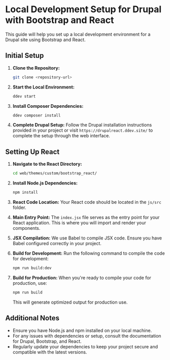 # Local Development Setup for Drupal with Bootstrap and React

This guide will help you set up a local development environment for a Drupal site using Bootstrap and React.

## Initial Setup

1. **Clone the Repository:**
   ```bash
   git clone <repository-url>
   ```
   
2. **Start the Local Environment:**
   ```bash
   ddev start
   ```

3. **Install Composer Dependencies:**
   ```bash
   ddev composer install
   ```

4. **Complete Drupal Setup:**
   Follow the Drupal installation instructions provided in your project or visit `https://drupalreact.ddev.site/` to complete the setup through the web interface.

## Setting Up React

1. **Navigate to the React Directory:**
   ```bash
   cd web/themes/custom/bootstrap_react/
   ```

2. **Install Node.js Dependencies:**
   ```bash
   npm install
   ```

3. **React Code Location:**
   Your React code should be located in the `js/src` folder.

4. **Main Entry Point:**
   The `index.jsx` file serves as the entry point for your React application. This is where you will import and render your components.

5. **JSX Compilation:**
   We use Babel to compile JSX code. Ensure you have Babel configured correctly in your project.

6. **Build for Development:**
   Run the following command to compile the code for development:
   ```bash
   npm run build:dev
   ```

7. **Build for Production:**
   When you're ready to compile your code for production, use:
   ```bash
   npm run build
   ```

   This will generate optimized output for production use.

## Additional Notes

- Ensure you have Node.js and npm installed on your local machine.
- For any issues with dependencies or setup, consult the documentation for Drupal, Bootstrap, and React.
- Regularly update your dependencies to keep your project secure and compatible with the latest versions.
